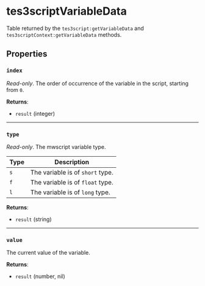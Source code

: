 # tes3scriptVariableData
<div class="search_terms" style="display: none">tes3scriptvariabledata, scriptvariabledata</div>

<!---
	This file is autogenerated. Do not edit this file manually. Your changes will be ignored.
	More information: https://github.com/MWSE/MWSE/tree/master/docs
-->

Table returned by the `tes3script:getVariableData` and `tes3scriptContext:getVariableData` methods.

## Properties

### `index`
<div class="search_terms" style="display: none">index</div>

*Read-only*. The order of occurrence of the variable in the script, starting from `0`.

**Returns**:

* `result` (integer)

***

### `type`
<div class="search_terms" style="display: none">type</div>

*Read-only*. The mwscript variable type.

Type | Description
---- | -----------
`s`  | The variable is of `short` type.
`f`  | The variable is of `float` type.
`l`  | The variable is of `long` type.


**Returns**:

* `result` (string)

***

### `value`
<div class="search_terms" style="display: none">value</div>

The current value of the variable.

**Returns**:

* `result` (number, nil)

